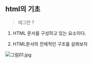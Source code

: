 ## html의 기초

> 태그란 ?

1. HTML 문서를 구성하고 있는 요소이다.

2. HTML문서의 전체적인 구조를 살펴보자

![그림01.jpg](C:\Users\parkj\Desktop\깃허브정리)

